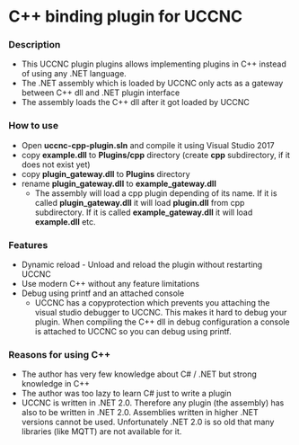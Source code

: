 # C++ binding plugin for UCCNC

### Description ###
- This UCCNC plugin plugins allows implementing plugins in C++ instead of using any .NET language.
- The .NET assembly which is loaded by UCCNC only acts as a gateway between C++ dll and .NET plugin interface
- The assembly loads the C++ dll after it got loaded by UCCNC

### How to use ###
- Open **uccnc-cpp-plugin.sln** and compile it using Visual Studio 2017
- copy **example.dll** to **Plugins/cpp** directory (create **cpp** subdirectory, if it does not exist yet)
- copy **plugin_gateway.dll** to **Plugins** directory
- rename **plugin_gateway.dll** to **example_gateway.dll**
  - The assembly will load a cpp plugin depending of its name. If it is called **plugin_gateway.dll** it will load **plugin.dll** from cpp subdirectory. If it is called **example_gateway.dll** it will load **example.dll** etc.

### Features ###
- Dynamic reload - Unload and reload the plugin without restarting UCCNC
- Use modern C++ without any feature limitations
- Debug using printf and an attached console
  - UCCNC has a copyprotection which prevents you attaching the visual studio debugger to UCCNC. This makes it hard to debug your plugin. When compiling the C++ dll in debug configuration a console is attached to UCCNC so you can debug using printf.

### Reasons for using C++ ###
- The author has very few knowledge about C# / .NET but strong knowledge in C++
- The author was too lazy to learn C# just to write a plugin
- UCCNC is written in .NET 2.0. Therefore any plugin (the assembly) has also to be written in .NET 2.0. Assemblies written in higher .NET versions cannot be used. Unfortunately .NET 2.0 is so old that many libraries (like MQTT) are not available for it.
